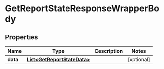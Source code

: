 

# GetReportStateResponseWrapperBody


## Properties

Name | Type | Description | Notes
------------ | ------------- | ------------- | -------------
**data** | [**List&lt;GetReportStateData&gt;**](GetReportStateData.md) |  |  [optional]



